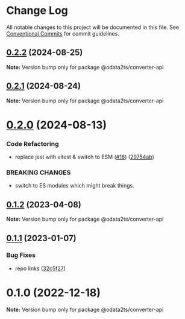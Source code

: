 # Change Log

All notable changes to this project will be documented in this file.
See [Conventional Commits](https://conventionalcommits.org) for commit guidelines.

## [0.2.2](https://github.com/odata2ts/converter/compare/@odata2ts/converter-api@0.2.1...@odata2ts/converter-api@0.2.2) (2024-08-25)

**Note:** Version bump only for package @odata2ts/converter-api





## [0.2.1](https://github.com/odata2ts/converter/compare/@odata2ts/converter-api@0.2.0...@odata2ts/converter-api@0.2.1) (2024-08-24)

**Note:** Version bump only for package @odata2ts/converter-api





# [0.2.0](https://github.com/odata2ts/converter/compare/@odata2ts/converter-api@0.1.2...@odata2ts/converter-api@0.2.0) (2024-08-13)


### Code Refactoring

* replace jest with vitest & switch to ESM ([#18](https://github.com/odata2ts/converter/issues/18)) ([29754ab](https://github.com/odata2ts/converter/commit/29754abec8617cfe45f647ffbf91e92586b79ee9))


### BREAKING CHANGES

* switch to ES modules which might break things.





## [0.1.2](https://github.com/odata2ts/converter/compare/@odata2ts/converter-api@0.1.1...@odata2ts/converter-api@0.1.2) (2023-04-08)

**Note:** Version bump only for package @odata2ts/converter-api






## [0.1.1](https://github.com/odata2ts/converter/compare/@odata2ts/converter-api@0.1.0...@odata2ts/converter-api@0.1.1) (2023-01-07)


### Bug Fixes

* repo links ([32c5f27](https://github.com/odata2ts/converter/commit/32c5f277d8f0801c369c23be5355233030a97a40))





# 0.1.0 (2022-12-18)

**Note:** Version bump only for package @odata2ts/converter-api
